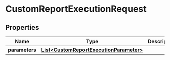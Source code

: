 
# CustomReportExecutionRequest

## Properties
Name | Type | Description | Notes
------------ | ------------- | ------------- | -------------
**parameters** | [**List&lt;CustomReportExecutionParameter&gt;**](CustomReportExecutionParameter.md) |  |  [optional]



